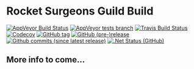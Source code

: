 # Rocket Surgeons Guild Build
[![AppVeyor Build Status](https://img.shields.io/appveyor/ci/RocketSurgeonsGuild/Build/master.svg?logo=appveyor&style=for-the-badge)](https://ci.appveyor.com/project/RocketSurgeonsGuild/Build)
[![AppVeyor tests branch](https://img.shields.io/appveyor/tests/RocketSurgeonsGuild/Build/master.svg?style=for-the-badge)]()
[![Travis Build Status](https://img.shields.io/travis/RocketSurgeonsGuild/Build/master.svg?&colorB=3EAAAF&style=for-the-badge)](https://ci.appveyor.com/project/david-driscoll/Build)
[![Codecov](https://img.shields.io/codecov/c/gh/RocketSurgeonsGuild/Build/master.svg?style=for-the-badge)](https://codecov.io/gh/RocketSurgeonsGuild/Build)
[![GitHub tag](https://img.shields.io/github/tag/RocketSurgeonsGuild/Build.svg?style=for-the-badge)](https://github.com/RocketSurgeonsGuild/Build/tags)
[![GitHub (pre-)release](https://img.shields.io/github/release/RocketSurgeonsGuild/Build.svg?style=for-the-badge)](https://github.com/RocketSurgeonsGuild/Build/releases)
[![Github commits (since latest release)](https://img.shields.io/github/commits-since/RocketSurgeonsGuild/Build/latest.svg?style=for-the-badge)](https://github.com/RocketSurgeonsGuild/Build/releases)
[![.Net Status (GitHub)](https://img.shields.io/dotnetstatus/gh/RocketSurgeonsGuild/Build/API.svg?style=for-the-badge)](http://dotnet-status.com/)


## More info to come...
